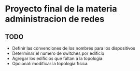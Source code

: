 # Proyecto final de la materia administracion de redes

## TODO
  * Definir las convenciones de los nombres para los dispositivos
  * Determinar el numero de switches por edificio
  * Agregar los edificios que faltan a la topologia
  * Opcional: modificar la topologia fisica
